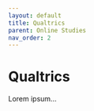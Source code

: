 ```yaml
---
layout: default
title: Qualtrics
parent: Online Studies
nav_order: 2
---
```


# Qualtrics

Lorem ipsum...